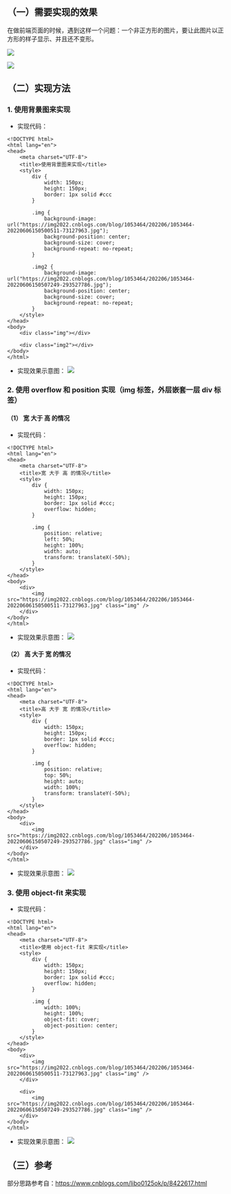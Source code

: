 ## （一）需要实现的效果
在做前端页面的时候，遇到这样一个问题：一个非正方形的图片，要让此图片以正方形的样子显示、并且还不变形。

![](图片在限定的宽高中不变形且居中显示.assets/index.jpg)

![](图片在限定的宽高中不变形且居中显示.assets/index2.jpg)


## （二）实现方法
### 1. 使用背景图来实现
- 实现代码：
```
<!DOCTYPE html>
<html lang="en">
<head>
    <meta charset="UTF-8">
    <title>使用背景图来实现</title>
    <style>
        div {
            width: 150px;
            height: 150px;
            border: 1px solid #ccc
        }

        .img {
            background-image: url("https://img2022.cnblogs.com/blog/1053464/202206/1053464-20220606150500511-73127963.jpg");
            background-position: center;
            background-size: cover;
            background-repeat: no-repeat;
        }

        .img2 {
            background-image: url("https://img2022.cnblogs.com/blog/1053464/202206/1053464-20220606150507249-293527786.jpg");
            background-position: center;
            background-size: cover;
            background-repeat: no-repeat;
        }
    </style>
</head>
<body>
    <div class="img"></div>

    <div class="img2"></div>
</body>
</html>
```

- 实现效果示意图：
![](图片在限定的宽高中不变形且居中显示.assets/2022-06-06-16-44-31.png)


### 2. 使用 overflow 和 position 实现（img 标签，外层嵌套一层 div 标签）
#### （1） 宽 大于 高 的情况
- 实现代码：
```
<!DOCTYPE html>
<html lang="en">
<head>
    <meta charset="UTF-8">
    <title>宽 大于 高 的情况</title>
    <style>
        div {
            width: 150px;
            height: 150px;
            border: 1px solid #ccc;
            overflow: hidden;
        }

        .img {
            position: relative;
            left: 50%;
            height: 100%;
            width: auto;
            transform: translateX(-50%);
        }
    </style>
</head>
<body>
    <div>
        <img src="https://img2022.cnblogs.com/blog/1053464/202206/1053464-20220606150500511-73127963.jpg" class="img" />
    </div>
</body>
</html>
```

- 实现效果示意图：
![](图片在限定的宽高中不变形且居中显示.assets/2022-06-06-17-02-24.png)

#### （2） 高 大于 宽 的情况
- 实现代码：
```
<!DOCTYPE html>
<html lang="en">
<head>
    <meta charset="UTF-8">
    <title>高 大于 宽 的情况</title>
    <style>
        div {
            width: 150px;
            height: 150px;
            border: 1px solid #ccc;
            overflow: hidden;
        }

        .img {
            position: relative;
            top: 50%;
            height: auto;
            width: 100%;
            transform: translateY(-50%);
        }
    </style>
</head>
<body>
    <div>
        <img src="https://img2022.cnblogs.com/blog/1053464/202206/1053464-20220606150507249-293527786.jpg" class="img" />
    </div>
</body>
</html>
```

- 实现效果示意图：
![](图片在限定的宽高中不变形且居中显示.assets/2022-06-06-17-06-31.png)


### 3. 使用 object-fit 来实现
- 实现代码：
```
<!DOCTYPE html>
<html lang="en">
<head>
    <meta charset="UTF-8">
    <title>使用 object-fit 来实现</title>
    <style>
        div {
            width: 150px;
            height: 150px;
            border: 1px solid #ccc;
            overflow: hidden;
        }

        .img {
            width: 100%;
            height: 100%;
            object-fit: cover;
            object-position: center;
        }
    </style>
</head>
<body>
    <div>
        <img src="https://img2022.cnblogs.com/blog/1053464/202206/1053464-20220606150500511-73127963.jpg" class="img" />
    </div>

    <div>
        <img src="https://img2022.cnblogs.com/blog/1053464/202206/1053464-20220606150507249-293527786.jpg" class="img" />
    </div>
</body>
</html>
```

- 实现效果示意图：
![](图片在限定的宽高中不变形且居中显示.assets/2022-06-06-17-26-55.png)


## （三）参考
部分思路参考自：https://www.cnblogs.com/libo0125ok/p/8422617.html